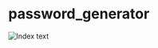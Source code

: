 # password_generator

![Index text]([https://assets-lighthouse.alphacamp.co/uploads/image/file/18076/ExportedContentImage_09.png](https://drive.usercontent.google.com/download?id=1J4vY1HpdaWK9E6YRr4lMonbR6660THr8&export=view))
